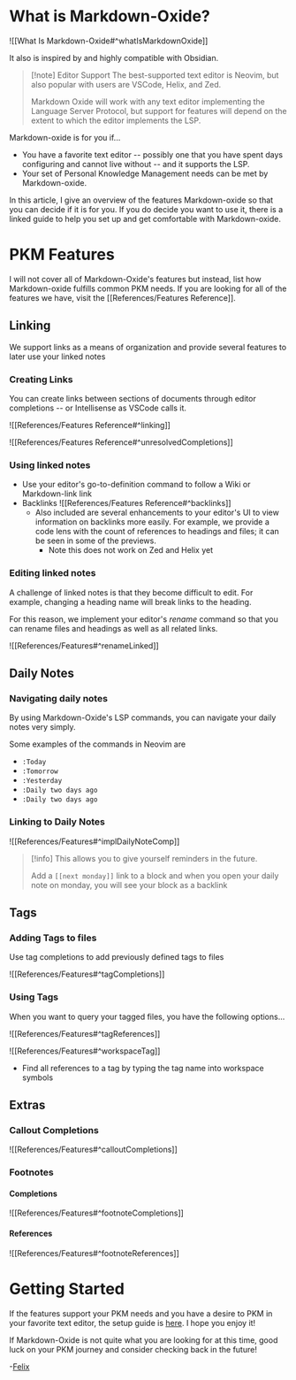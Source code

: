 

# What is Markdown-Oxide?

![[What Is Markdown-Oxide#^whatIsMarkdownOxide]]

It also is inspired by and highly compatible with Obsidian. 

> [!note] Editor Support
> The best-supported text editor is Neovim, but also popular with users are VSCode, Helix, and Zed.
> 
> Markdown Oxide will work with any text editor implementing the Language Server Protocol, but support for features will depend on the extent to which the editor implements the LSP.

Markdown-oxide is for you if...
- You have a favorite text editor -- possibly one that you have spent days configuring and cannot live without -- and it supports the LSP.
- Your set of Personal Knowledge Management needs can be met by Markdown-oxide.

In this article, I give an overview of the features Markdown-oxide so that you can decide if it is for you. If you do decide you want to use it, there is a linked guide to help you set up and get comfortable with Markdown-oxide. 

# PKM Features

I will not cover all of Markdown-Oxide's features but instead, list how Markdown-oxide fulfills common PKM needs. If you are looking for all of the features we have, visit the [[References/Features Reference]].

## Linking

We support links as a means of organization and provide several features to later use your linked notes

### Creating Links

You can create links between sections of documents through editor completions -- or Intellisense as VSCode calls it.

![[References/Features Reference#^linking]]

![[References/Features Reference#^unresolvedCompletions]]

### Using linked notes

- Use your editor's go-to-definition command to follow a Wiki or Markdown-link link
- Backlinks
    ![[References/Features Reference#^backlinks]]
    * Also included are several enhancements to your editor's UI to view information on backlinks more easily. For example, we provide a code lens with the count of references to headings and files; it can be seen in some of the previews.
        + Note this does not work on Zed and Helix yet

### Editing linked notes

A challenge of linked notes is that they become difficult to edit. For example, changing a heading name will break links to the heading.

For this reason, we implement your editor's *rename* command so that you can rename files and headings as well as all related links.

![[References/Features#^renameLinked]]

## Daily Notes

### Navigating daily notes

By using Markdown-Oxide's LSP commands, you can navigate your daily notes very simply. 

Some examples of the commands in Neovim are

- `:Today`
- `:Tomorrow`
- `:Yesterday`
- `:Daily two days ago`
- `:Daily two days ago`



### Linking to Daily Notes

![[References/Features#^implDailyNoteComp]]

> [!info]
> This allows you to give yourself reminders in the future. 
>
> Add a `[[next monday]]` link to a block and when you open your daily note on monday, you will see your block as a backlink

## Tags

### Adding Tags to files

Use tag completions to add previously defined tags to files

![[References/Features#^tagCompletions]]

### Using Tags

When you want to query your tagged files, you have the following options...

![[References/Features#^tagReferences]]

![[References/Features#^workspaceTag]]

- Find all references to a tag by typing the tag name into workspace symbols

## Extras

### Callout Completions

![[References/Features#^calloutCompletions]]

### Footnotes

#### Completions

![[References/Features#^footnoteCompletions]]

#### References

![[References/Features#^footnoteReferences]]


# Getting Started

If the features support your PKM needs and you have a desire to PKM in your favorite text editor, the setup guide is [here](<Getting Started With Markdown-Oxide Version 0.md>). I hope you enjoy it!

If Markdown-Oxide is not quite what you are looking for at this time, good luck on your PKM journey and consider checking back in the future!

-[Felix](<Felix Zeller>)



[^1]: ![[Documentation Notes#^docEmbeds]]
